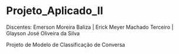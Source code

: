 # Projeto_Aplicado_II

Discentes: Emerson Moreira Baliza | Erick Meyer Machado Terceiro | Glayson José Oliveira da Silva

Projeto de Modelo de Classificação de Conversa 
